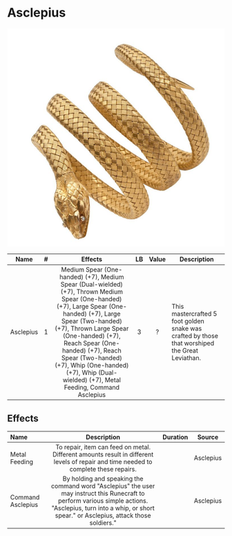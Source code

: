 # Asclepius

![Copyright](Asclepius.png)

|   Name   | # |                                                                                            Effects                                                                                            | LB | Value | Description                                                                                     |
| :-------: | :-: | :--------------------------------------------------------------------------------------------------------------------------------------------------------------------------------------------: | :-: | :---: | ----------------------------------------------------------------------------------------------- |
| Asclepius | 1 | Medium Spear (One-handed) (+7), Medium Spear (Dual-wielded) (+7), Thrown Medium Spear (One-handed) (+7), Large Spear (One-handed) (+7), Large Spear (Two-handed) (+7), Thrown Large Spear (One-handed) (+7), Reach Spear (One-handed) (+7), Reach Spear (Two-handed) (+7), Whip (One-handed) (+7), Whip (Dual-wielded) (+7), Metal Feeding, Command Asclepius | 3 |   ?   | This mastercrafted 5 foot golden snake was crafted by those that worshiped the Great Leviathan. |

## Effects

| Name              |                                                                                                       Description                                                                                                       | Duration |  Source  |
| :---------------- | :---------------------------------------------------------------------------------------------------------------------------------------------------------------------------------------------------------------: | :------: | :-------: |
| Metal Feeding     |                                       To repair, item can feed on metal. Different amounts result in different levels of repair and time needed to complete these repairs.                                       |          | Asclepius |
| Command Asclepius | By holding and speaking the command word "Asclepius" the user may instruct this Runecraft to perform various simple actions. "Asclepius, turn into a whip, or short spear." or Asclepius, attack those soldiers." |          | Asclepius |
